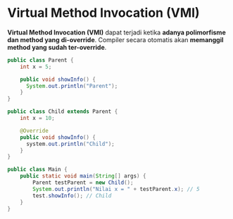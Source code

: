 # Virtual Method Invocation (VMI)

<div class="text-sm">

**Virtual Method Invocation (VMI)** dapat terjadi ketika **adanya polimorfisme dan method yang di-override**. Compiler secara otomatis akan **memanggil method yang sudah ter-override**.

</div>
<div class="grid grid-cols-2 gap-4">

<div v-click="1" class="">

```java
public class Parent {
    int x = 5;

    public void showInfo() {
      System.out.println("Parent");
    }
}
```

</div>

<div v-click="2" class="">

```java
public class Child extends Parent {
    int x = 10;

    @Override
    public void showInfo() {
      system.out.println("Child");
    }
}
```

</div>

<div v-click="3" class="">

```java
public class Main {
    public static void main(String[] args) {
        Parent testParent = new Child();
        System.out.println("Nilai x = " + testParent.x); // 5
        test.showInfo(); // Child
    }
}
```

</div>
</div>
